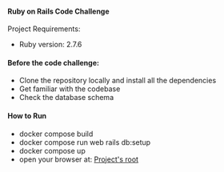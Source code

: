 #### Ruby on Rails Code Challenge

Project Requirements:

* Ruby version: 2.7.6

#### Before the code challenge:

* Clone the repository locally and install all the dependencies
* Get familiar with the codebase
* Check the database schema


#### How to Run
- docker compose build
- docker compose run web rails db:setup
- docker compose up
- open your browser at: [Project's root](http://localhost:3000)
